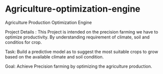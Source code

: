 # Agriculture-optimization-engine

Agriculture Production Optimization Engine 


Project Details :
This Project is intended on the precision farming
we have to optimize productivity.
By understanding requirement of climate, soil and conditios for crop.

Task:
Build a predictive model as to suggest the most suitable crops to grow based on the available climate and soil condition.

Goal:
Achieve Precision farming by optimizing the agriculture production.
